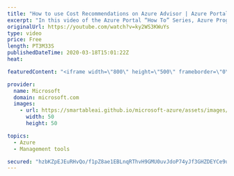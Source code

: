 ```yaml
---
title: "How to use Cost Recommendations on Azure Advisor | Azure Portal Series"
excerpt: "In this video of the Azure Portal “How To” Series, Azure Program Managers Leon Welicki and Saket Gupta show us how to save money in Azure using Azure Advisor cost recommendations. Azure Advisor helps you optimize and reduce your overall spending by identifying idle and underutilized resources.   Try"
originalUrl: https://youtube.com/watch?v=ky2WS3KWuYs
type: video
price: Free
length: PT3M33S
publishedDateTime: 2020-03-18T15:01:22Z
heat: 

featuredContent: "<iframe width=\"800\" height=\"500\" frameborder=\"0\" src=\"https://www.youtube.com/embed/ky2WS3KWuYs\" allow=\"accelerometer; autoplay; encrypted-media; gyroscope; picture-in-picture\" allowfullscreen></iframe>"

provider:
  name: Microsoft
  domain: microsoft.com
  images:
    - url: https://smartableai.github.io/microsoft-azure/assets/images/organizations/microsoft.com-50x50.jpg
      width: 50
      height: 50

topics:
  - Azure
  - Management tools

secured: "hzbKZpEJEuRHvQo/f1pZ8ae1EBLnqRThvH9GMU0uvJdoP74yJf3GHZDEYCe9uXR3KcDqfJXzVRjEJetjOSVjIpQrhoP9rmu44+JqE3vwQtia/7CzKDx0yg154t3RQa1Zd8Ex2y6AP0hdo4oI1n2+T63KZx3rnAJKnIILN1l5x7GjNQ1uCuiDioFcYJKEgAfodOuTlLG/XuvLWzJQSwA5u1cB100eXItHif2NahmYtZqtHsTR5UXxrL4afI9hSNpbNHsqEP3wtBEcllWUINHEtrXu4a/XMTR/vZtSveY3Hb524lS+OxPpDYTqysAEW6VEMqS+WMi8jBtCrgzIiOTeWBANKu15AmnM1ZpZLDVCmnEt0hOD0sFMP91XUfOxWq9aJ8oUoh2bqjzDoNi1eTkZoA==;aP3WkWMKxAPt+AcV1t+jDA=="
---
```


